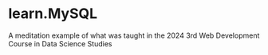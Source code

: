 # learn.MySQL
A meditation example of what was taught in the 2024 3rd Web Development Course in Data Science Studies
